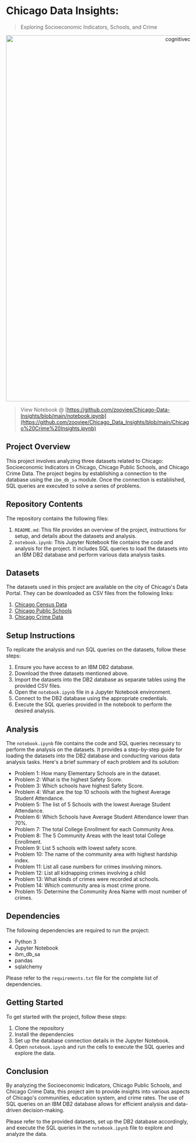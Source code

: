 # Chicago Data Insights: 
> Exploring Socioeconomic Indicators, Schools, and Crime

<center>
    <img src="https://clipground.com/images/sql-logo-clipart-2.jpg" width="1000" alt="cognitiveclass.ai logo" />
</center>

> View Notebook @ [https://github.com/zooviee/Chicago-Data-Insights/blob/main/notebook.ipynb](https://github.com/zooviee/Chicago_Data_Insights/blob/main/Chicago%20Crime%20Insights.ipynb)

## Project Overview

This project involves analyzing three datasets related to Chicago: Socioeconomic Indicators in Chicago, Chicago Public Schools, and Chicago Crime Data. The project begins by establishing a connection to the database using the `ibm_db_sa` module. Once the connection is established, SQL queries are executed to solve a series of problems.

## Repository Contents

The repository contains the following files:

1. `README.md`: This file provides an overview of the project, instructions for setup, and details about the datasets and analysis.
2. `notebook.ipynb`: This Jupyter Notebook file contains the code and analysis for the project. It includes SQL queries to load the datasets into an IBM DB2 database and perform various data analysis tasks.

## Datasets

The datasets used in this project are available on the city of Chicago's Data Portal. They can be downloaded as CSV files from the following links:

1. [Chicago Census Data](https://cf-courses-data.s3.us.cloud-object-storage.appdomain.cloud/IBMDeveloperSkillsNetwork-DB0201EN-SkillsNetwork/labs/FinalModule_Coursera_V5/data/ChicagoCensusData.csv)
2. [Chicago Public Schools](https://cf-courses-data.s3.us.cloud-object-storage.appdomain.cloud/IBMDeveloperSkillsNetwork-DB0201EN-SkillsNetwork/labs/FinalModule_Coursera_V5/data/ChicagoPublicSchools.csv)
3. [Chicago Crime Data](https://cf-courses-data.s3.us.cloud-object-storage.appdomain.cloud/IBMDeveloperSkillsNetwork-DB0201EN-SkillsNetwork/labs/FinalModule_Coursera_V5/data/ChicagoCrimeData.csv)

## Setup Instructions

To replicate the analysis and run SQL queries on the datasets, follow these steps:

1. Ensure you have access to an IBM DB2 database.
2. Download the three datasets mentioned above.
3. Import the datasets into the DB2 database as separate tables using the provided CSV files.
4. Open the `notebook.ipynb` file in a Jupyter Notebook environment.
5. Connect to the DB2 database using the appropriate credentials.
6. Execute the SQL queries provided in the notebook to perform the desired analysis.

## Analysis

The `notebook.ipynb` file contains the code and SQL queries necessary to perform the analysis on the datasets. It provides a step-by-step guide for loading the datasets into the DB2 database and conducting various data analysis tasks. Here's a brief summary of each problem and its solution:

- Problem 1: How many Elementary Schools are in the dataset.
- Problem 2: What is the highest Safety Score.
- Problem 3: Which schools have highest Safety Score.
- Problem 4: What are the top 10 schools with the highest Average Student Attendance.
- Problem 5: The list of 5 Schools with the lowest Average Student Attendance.
- Problem 6: Which Schools have Average Student Attendance lower than 70%.
- Problem 7: The total College Enrollment for each Community Area.
- Problem 8: The 5 Community Areas with the least total College Enrollment.
- Problem 9: List 5 schools with lowest safety score.
- Problem 10: The name of the community area with highest hardship index.
- Problem 11: List all case numbers for crimes involving minors.
- Problem 12: List all kidnapping crimes involving a child
- Problem 13: What kinds of crimes were recorded at schools.
- Problem 14: Which community area is most crime prone.
- Problem 15: Determine the Community Area Name with most number of crimes.


## Dependencies
The following dependencies are required to run the project:

- Python 3
- Jupyter Notebook
- ibm_db_sa
- pandas
- sqlalchemy

Please refer to the `requirements.txt` file for the complete list of dependencies.

## Getting Started
To get started with the project, follow these steps:

1. Clone the repository
2. Install the dependencies
3. Set up the database connection details in the Jupyter Notebook.
4. Open `notebook.ipynb` and run the cells to execute the SQL queries and explore the data.

## Conclusion

By analyzing the Socioeconomic Indicators, Chicago Public Schools, and Chicago Crime Data, this project aim to provide insights into various aspects of Chicago's communities, education system, and crime rates. The use of SQL queries on an IBM DB2 database allows for efficient analysis and data-driven decision-making.

Please refer to the provided datasets, set up the DB2 database accordingly, and execute the SQL queries in the `notebook.ipynb` file to explore and analyze the data.
